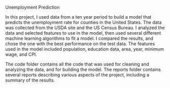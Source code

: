 Unemployment Prediction

In this project, I used data from a ten year period to build a model that predicts the unemployment rate for counties in the United States. The data was collected from the USDA site and the US Census Bureau. I analyzed the data and selected features to use in the model, then used several different machine learning algorithms to fit a model. I compared the results, and chose the one with the best performance on the test data. The features used in the model included population, education data, area, year, minimum wage, and CPI. 

The code folder contains all the code that was used for cleaning and analyzing the data, and for building the model. The reports folder contains several reports describing various aspects of the project, including a summary of the results. 
